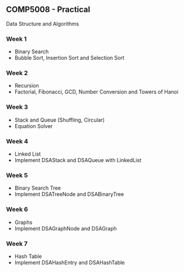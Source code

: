 ## COMP5008 - Practical
Data Structure and Algorithms

### Week 1
- Binary Search 
- Bubble Sort, Insertion Sort and Selection Sort

### Week 2
- Recursion
- Factorial, Fibonacci, GCD, Number Conversion and Towers of Hanoi

### Week 3
- Stack and Queue (Shuffling, Circular)
- Equation Solver

### Week 4 
- Linked List
- Implement DSAStack and DSAQueue with LinkedList

### Week 5
- Binary Search Tree
- Implement DSATreeNode and DSABinaryTree

### Week 6
- Graphs
- Implement DSAGraphNode and DSAGraph


### Week 7
- Hash Table
- Implement DSAHashEntry and DSAHashTable